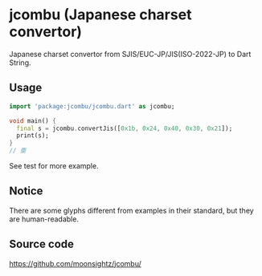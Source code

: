 # jcombu (Japanese charset convertor)

Japanese charset convertor from SJIS/EUC-JP/JIS(ISO-2022-JP) to Dart String.


## Usage

```dart
import 'package:jcombu/jcombu.dart' as jcombu;

void main() {
  final s = jcombu.convertJis([0x1b, 0x24, 0x40, 0x30, 0x21]);
  print(s);
}
// 亜
```

See test for more example.


## Notice

There are some glyphs different from examples in their standard, but they are human-readable.


## Source code

https://github.com/moonsightz/jcombu/
